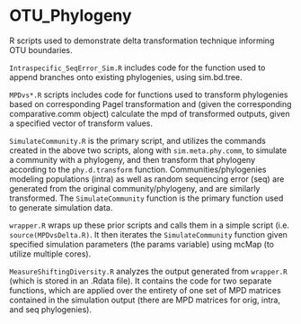 # OTU_Phylogeny
R scripts used to demonstrate delta transformation technique informing OTU boundaries.

`Intraspecific_SeqError_Sim.R` includes code for the function used to append branches onto existing phylogenies, 
using sim.bd.tree.

`MPDvs*.R` scripts includes code for functions used to transform phylogenies based on corresponding Pagel transformation and 
(given the corresponding comparative.comm object) calculate the mpd of transformed outputs, 
given a specified vector of transform values.

`SimulateCommunity.R` is the primary script, and utilizes the commands created in the above two scripts, 
along with `sim.meta.phy.comm`, to simulate a community with a phylogeny, and then transform that phylogeny according to the
`phy.d.transform` function. Communities/phylogenies modeling populations (intra) as well as random sequencing error (seq) are
generated from the original community/phylogeny, and are similarly transformed. The `SimulateCommunity` function is the 
primary function used to generate simulation data.

`wrapper.R` wraps up these prior scripts and calls them in a simple script (i.e. `source(MPDvsDelta.R)`. It then iterates the 
`SimulateCommunity` function given specified simulation parameters (the params variable) using mcMap 
(to utilize multiple cores). 

`MeasureShiftingDiversity.R` analyzes the output generated from `wrapper.R` (which is stored in an .Rdata file).
It contains the code for two separate functions, which are applied over the entirety of one set of MPD matrices contained
in the simulation output (there are MPD matrices for orig, intra, and seq phylogenies). 

